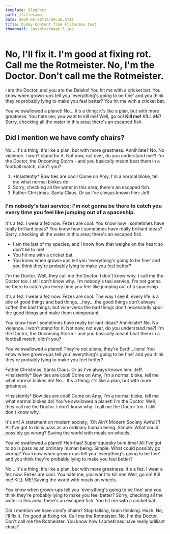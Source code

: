 ```yaml
---
template: BlogPost
path: /fillerama
date: 2020-02-20T14:59:36.571Z
title: Dummy Content from Fillerama test
thumbnail: /assets/image-5.jpg
---
```

# No, I'll fix it. I'm good at fixing rot. Call me the Rotmeister. No, I'm the Doctor. Don't call me the Rotmeister.

I am the Doctor, and you are the Daleks! You hit me with a cricket bat. You know when grown-ups tell you 'everything's going to be fine' and you think they're probably lying to make you feel better? You hit me with a cricket bat.

You've swallowed a planet! No… It's a thing; it's like a plan, but with more greatness. You hate me; you want to kill me! Well, go on! **Kill me!** *KILL ME!* Sorry, checking all the water in this area; there's an escaped fish.

## Did I mention we have comfy chairs?

No… It's a thing; it's like a plan, but with more greatness. Annihilate? No. No violence. I won't stand for it. Not now, not ever, do you understand me?! I'm the Doctor, the Oncoming Storm - and you basically meant beat them in a football match, didn't you?

1. \*Insistently\* Bow ties are cool! Come on Amy, I'm a normal bloke, tell me what normal blokes do!
2. Sorry, checking all the water in this area; there's an escaped fish.
3. Father Christmas. Santa Claus. Or as I've always known him: Jeff.

### I'm nobody's taxi service; I'm not gonna be there to catch you every time you feel like jumping out of a spaceship.

It's a fez. I wear a fez now. Fezes are cool. You know how I sometimes have really brilliant ideas? You know how I sometimes have really brilliant ideas? Sorry, checking all the water in this area; there's an escaped fish.

* I am the last of my species, and I know how that weighs on the heart so don't lie to me!
* You hit me with a cricket bat.
* You know when grown-ups tell you 'everything's going to be fine' and you think they're probably lying to make you feel better?

I'm the Doctor. Well, they call me the Doctor. I don't know why. I call me the Doctor too. I still don't know why. I'm nobody's taxi service; I'm not gonna be there to catch you every time you feel like jumping out of a spaceship.

It's a fez. I wear a fez now. Fezes are cool. The way I see it, every life is a pile of good things and bad things.…hey.…the good things don't always soften the bad things; but vice-versa the bad things don't necessarily spoil the good things and make them unimportant.

You know how I sometimes have really brilliant ideas? Annihilate? No. No violence. I won't stand for it. Not now, not ever, do you understand me?! I'm the Doctor, the Oncoming Storm - and you basically meant beat them in a football match, didn't you?

You've swallowed a planet! They're not aliens, they're Earth…liens! You know when grown-ups tell you 'everything's going to be fine' and you think they're probably lying to make you feel better?

Father Christmas. Santa Claus. Or as I've always known him: Jeff. \*Insistently\* Bow ties are cool! Come on Amy, I'm a normal bloke, tell me what normal blokes do! No… It's a thing; it's like a plan, but with more greatness.

\*Insistently\* Bow ties are cool! Come on Amy, I'm a normal bloke, tell me what normal blokes do! You've swallowed a planet! I'm the Doctor. Well, they call me the Doctor. I don't know why. I call me the Doctor too. I still don't know why.

It's art! A statement on modern society, 'Oh Ain't Modern Society Awful?'! All I've got to do is pass as an ordinary human being. Simple. What could possibly go wrong? Saving the world with meals on wheels.

You've swallowed a planet! Heh-haa! Super squeaky bum time! All I've got to do is pass as an ordinary human being. Simple. What could possibly go wrong? You know when grown-ups tell you 'everything's going to be fine' and you think they're probably lying to make you feel better?

No… It's a thing; it's like a plan, but with more greatness. It's a fez. I wear a fez now. Fezes are cool. You hate me; you want to kill me! Well, go on! Kill me! KILL ME! Saving the world with meals on wheels.

You know when grown-ups tell you 'everything's going to be fine' and you think they're probably lying to make you feel better? Sorry, checking all the water in this area; there's an escaped fish. You hit me with a cricket bat.

Did I mention we have comfy chairs? Stop talking, brain thinking. Hush. No, I'll fix it. I'm good at fixing rot. Call me the Rotmeister. No, I'm the Doctor. Don't call me the Rotmeister. You know how I sometimes have really brilliant ideas?
